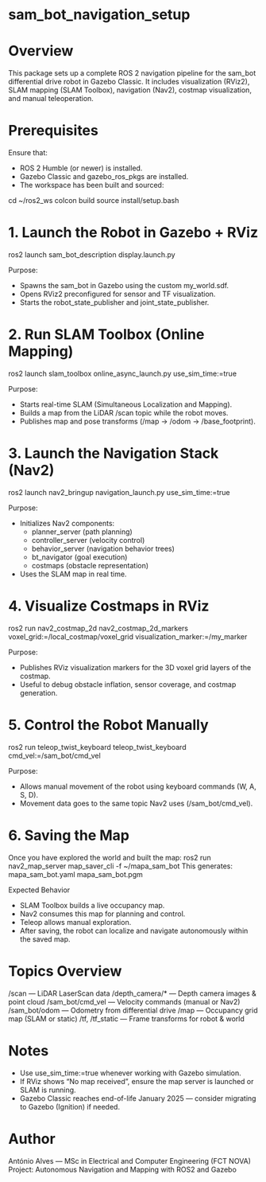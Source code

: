 # sam_bot_navigation_setup

# Overview
This package sets up a complete ROS 2 navigation pipeline for the sam_bot differential drive robot in Gazebo Classic.
It includes visualization (RViz2), SLAM mapping (SLAM Toolbox), navigation (Nav2), costmap visualization, and manual teleoperation.

# Prerequisites
Ensure that:
- ROS 2 Humble (or newer) is installed.
- Gazebo Classic and gazebo_ros_pkgs are installed.
- The workspace has been built and sourced:

cd ~/ros2_ws
colcon build
source install/setup.bash

# 1. Launch the Robot in Gazebo + RViz
ros2 launch sam_bot_description display.launch.py

Purpose:
- Spawns the sam_bot in Gazebo using the custom my_world.sdf.
- Opens RViz2 preconfigured for sensor and TF visualization.
- Starts the robot_state_publisher and joint_state_publisher.

# 2. Run SLAM Toolbox (Online Mapping)
ros2 launch slam_toolbox online_async_launch.py use_sim_time:=true

Purpose:
- Starts real-time SLAM (Simultaneous Localization and Mapping).
- Builds a map from the LiDAR /scan topic while the robot moves.
- Publishes map and pose transforms (/map → /odom → /base_footprint).

# 3. Launch the Navigation Stack (Nav2)
ros2 launch nav2_bringup navigation_launch.py use_sim_time:=true

Purpose:
- Initializes Nav2 components:
  - planner_server (path planning)
  - controller_server (velocity control)
  - behavior_server (navigation behavior trees)
  - bt_navigator (goal execution)
  - costmaps (obstacle representation)
- Uses the SLAM map in real time.

# 4. Visualize Costmaps in RViz
ros2 run nav2_costmap_2d nav2_costmap_2d_markers voxel_grid:=/local_costmap/voxel_grid visualization_marker:=/my_marker

Purpose:
- Publishes RViz visualization markers for the 3D voxel grid layers of the costmap.
- Useful to debug obstacle inflation, sensor coverage, and costmap generation.

# 5. Control the Robot Manually
ros2 run teleop_twist_keyboard teleop_twist_keyboard cmd_vel:=/sam_bot/cmd_vel

Purpose:
- Allows manual movement of the robot using keyboard commands (W, A, S, D).
- Movement data goes to the same topic Nav2 uses (/sam_bot/cmd_vel).

# 6. Saving the Map
Once you have explored the world and built the map:
ros2 run nav2_map_server map_saver_cli -f ~/mapa_sam_bot
This generates:
mapa_sam_bot.yaml
mapa_sam_bot.pgm

Expected Behavior
- SLAM Toolbox builds a live occupancy map.
- Nav2 consumes this map for planning and control.
- Teleop allows manual exploration.
- After saving, the robot can localize and navigate autonomously within the saved map.

# Topics Overview
/scan — LiDAR LaserScan data
/depth_camera/* — Depth camera images & point cloud
/sam_bot/cmd_vel — Velocity commands (manual or Nav2)
/sam_bot/odom — Odometry from differential drive
/map — Occupancy grid map (SLAM or static)
/tf, /tf_static — Frame transforms for robot & world

# Notes
- Use use_sim_time:=true whenever working with Gazebo simulation.
- If RViz shows “No map received”, ensure the map server is launched or SLAM is running.
- Gazebo Classic reaches end-of-life January 2025 — consider migrating to Gazebo (Ignition) if needed.

# Author
António Alves — MSc in Electrical and Computer Engineering (FCT NOVA)
Project: Autonomous Navigation and Mapping with ROS2 and Gazebo
